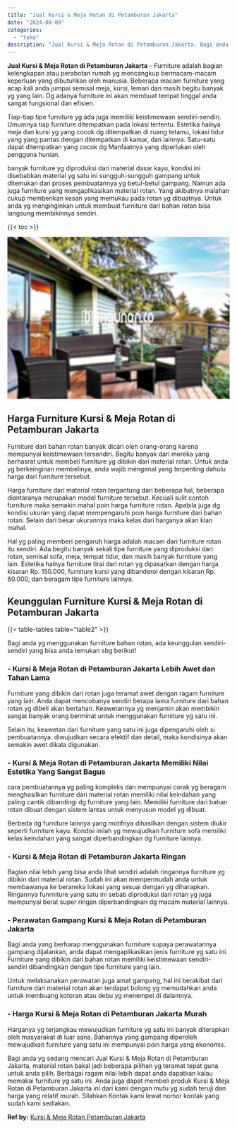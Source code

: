 ```yaml
---
title: "Jual Kursi & Meja Rotan di Petamburan Jakarta"
date: "2024-08-09"
categories: 
  - "toko"
description: "Jual Kursi & Meja Rotan di Petamburan Jakarta. Bagi anda yg sedang mencari Jual Kursi & Meja Rotan di Petamburan Jakarta, material rotan bakal jadi beberapa..."
---
```


**Jual Kursi & Meja Rotan di Petamburan Jakarta** – Furniture adalah bagian kelengkapan atau perabotan rumah yg mencangkup bermacam-macam keperluan yang dibutuhkan oleh manusia. Beberapa macam furniture yang acap kali anda jumpai semisal meja, kursi, lemari dan masih begitu banyak yg yang lain. Dg adanya furniture ini akan membuat tempat tinggal anda sangat fungsional dan efisien.

Tiap-tiap tipe furniture yg ada juga memiliki keistimewaan sendiri-sendiri. Umumnya tiap furniture ditempatkan pada lokasi tertentu. Estetika halnya meja dan kursi yg yang cocok dg ditempatkan di ruang tetamu, lokasi tidur yang yang pantas dengan ditempatkan di kamar, dan lainnya. Satu-satu dapat ditempatkan yang cocok dg Manfaatnya yang diperlukan oleh pengguna hunian.

banyak furniture yg diproduksi dari material dasar kayu, kondisi ini disebabkan material yg satu ini sungguh-sungguh gampang untuk ditemukan dan proses pembuatannya yg betul-betul gampang. Namun ada juga furniture yang mengaplikasikan material rotan. Yang akibatnya malahan cukup memberikan kesan yang memukau pada rotan yg dibuatnya. Untuk anda yg menginginkan untuk membuat furniture dari bahan rotan bisa langsung membikinnya sendiri.

{{< toc >}}

![Jual Kursi & Meja Rotan di Petamburan Jakarta](/images/kursi-meja-rotan-murah35.png)

## Harga Furniture Kursi & Meja Rotan di Petamburan Jakarta

Furniture dari bahan rotan banyak dicari oleh orang-orang karena mempunyai keistimewaan tersendiri. Begitu banyak dari mereka yang berhasrat untuk membeli furniture yg dibikin dari material rotan. Untuk anda yg berkeinginan membelinya, anda wajib mengenal yang terpenting dahulu harga dari furniture tersebut.

Harga furniture dari material rotan tergantung dari beberapa hal, beberapa diantaranya merupakan model furniture tersebut. Kecuali sulit contoh furniture maka semakin mahal poin harga furniture rotan. Apabila juga dg kondisi ukuran yang dapat mempengaruhi poin harga furniture dari bahan rotan. Selain dari besar ukurannya maka kelas dari harganya akan kian mahal.

Hal yg paling memberi pengaruh harga adalah macam dari furniture rotan itu sendiri. Ada begitu banyak sekali tipe furniture yang diproduksi dari rotan, semisal sofa, meja, tempat tidur, dan masih banyak furniture yang lain. Estetika halnya furniture tirai dari rotan yg dipasarkan dengan harga kisaran Rp. 150.000, furniture kursi yang dibanderol dengan kisaran Rp. 60.000, dan beragam tipe furniture lainnya.

## Keunggulan Furniture Kursi & Meja Rotan di Petamburan Jakarta

{{< table-tables table="table2" >}}

Bagi anda yg menggunakan furniture bahan rotan, ada keunggulan sendiri-sendiri yang bisa anda temukan sbg berikut!

### \- Kursi & Meja Rotan di Petamburan Jakarta Lebih Awet dan Tahan Lama

Furniture yang dibikin dari rotan juga teramat awet dengan ragam furniture yang lain. Anda dapat mencobanya sendiri berapa lama furniture dari bahan rotan yg dibeli akan bertahan. Keawetannya yg menjamin akan membikin sangat banyak orang berminat untuk menggunakan furniture yg satu ini.

Selain itu, keawetan dari furniture yang satu ini juga dipengaruhi oleh si pembuatannya. diwujudkan secara efektif dan detail, maka kondisinya akan semakin awet dikala digunakan.

### \- Kursi & Meja Rotan di Petamburan Jakarta Memiliki Nilai Estetika Yang Sangat Bagus

cara pembuatannya yg paling kompleks dan mempunyai corak yg beragam menghasilkan furniture dari material rotan memiliki nilai keindahan yang paling cantik dibandingi dg furniture yang lain. Memiliki furniture dari bahan rotan dibuat dengan sistem lantas untuk menyusun model yg dibuat.

Berbeda dg furniture lainnya yang motifnya dihasilkan dengan sistem diukir seperti furniture kayu. Kondisi inilah yg mewujudkan furniture sofa memiliki kelas keindahan yang sangat diperbandingkan dg furniture lainnya.

### \- Kursi & Meja Rotan di Petamburan Jakarta Ringan

Bagian nilai lebih yang bisa anda lihat sendiri adalah ringannya furniture yg dibikin dari material rotan. Sudah ini akan mempermudah anda untuk membawanya ke beraneka lokasi yang sesuai dengan yg diharapkan. Ringannya funrniture yang satu ini sebab diproduksi dari rotan yg juga mempunyai berat super ringan diperbandingkan dg macam material lainnya.

### \- Perawatan Gampang Kursi & Meja Rotan di Petamburan Jakarta

Bagi anda yang berharap menggunakan furniture supaya perawatannya gampang dijalankan, anda dapat mengaplikasikan jenis furniture yg satu ini. Furniture yang dibikin dari bahan rotan memiliki keistimewaan sendiri-sendiri dibandingkan dengan tipe furniture yang lain.

Untuk melaksanakan perawatan juga amat gampang, hal ini berakibat dari furniture dari material rotan akan terdapat bolong yg memudahkan anda untuk membuang kotoran atau debu yg menempel di dalamnya.

### \- Harga Kursi & Meja Rotan di Petamburan Jakarta Murah

Harganya yg terjangkau mewujudkan furniture yg satu ini banyak diterapkan oleh masyarakat di luar sana. Bahannya yang gampang diperoleh mewujudkan furniture yang satu ini mempunyai poin harga yang ekonomis.

Bagi anda yg sedang mencari Jual Kursi & Meja Rotan di Petamburan Jakarta, material rotan bakal jadi beberapa pilihan yg teramat tepat guna untuk anda pilih. Berbagai ragam nilai lebih dapat anda dapatkan kalau memakai furniture yg satu ini. Anda juga dapat membeli produk Kursi & Meja Rotan di Petamburan Jakarta ini dari kami dengan mutu yg sudah teruji dan harga yang relatif murah. Silahkan Kontak kami lewat nomor kontak yang sudah kami sediakan.

**Ref by:** [Kursi & Meja Rotan Petamburan Jakarta](https://id.wikipedia.org/wiki/Kursi)
